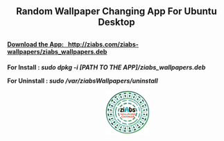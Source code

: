 <h2 style="text-align: center;">Random Wallpaper Changing App For Ubuntu Desktop<h2>

<a href="http://ziabs.com/ziabs-wallpapers/ziabs_wallpapers.deb"><h4>Download the App: &nbsp;&nbsp;http://ziabs.com/ziabs-wallpapers/ziabs_wallpapers.deb<h4></a>
<p>For Install : <i>sudo dpkg -i [PATH TO THE APP]/ziabs_wallpapers.deb</i></p>
<p>For Uninstall : <i>sudo /var/ziabsWallpapers/uninstall</i><p>

<a href="http://ziabs.com" style="margin-left: 45%;"><img src="https://raw.githubusercontent.com/ziabs/ziabs_ubuntu_wallpaper_changer/master/var/ziabsWallpapers/icons/rzwfwh.png" alt="ziAbs Ubuntu Desktop Wallpaper changer" width="100" height="100"></img></a>

